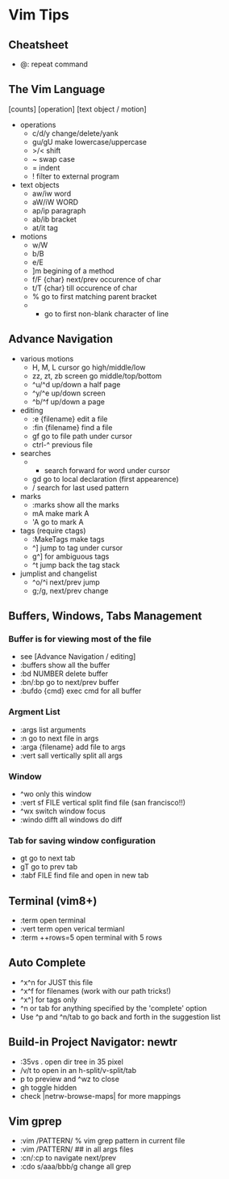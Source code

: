 # Vim Tips
## Cheatsheet
- @: repeat command

## The Vim Language
[counts] [operation] [text object / motion]
- operations
    - c/d/y change/delete/yank
    - gu/gU make lowercase/uppercase
    - \>/< shift
    - ~ swap case
    - = indent
    - ! filter to external program
- text objects
    - aw/iw word
    - aW/iW WORD
    - ap/ip paragraph
    - ab/ib bracket
    - at/it tag
- motions
    - w/W
    - b/B
    - e/E
    - ]m begining of a method
    - f/F {char} next/prev occurence of char
    - t/T {char} till occurence of char
    - % go to first matching parent bracket
    - + go to first non-blank character of line

## Advance Navigation
- various motions
	- H, M, L cursor go high/middle/low
	- zz, zt, zb screen go middle/top/bottom
	- ^u/^d up/down a half page
    - ^y/^e up/down screen
    - ^b/^f up/down a page
- editing
    - :e {filename} edit a file
    - :fin {filename} find a file
    - gf go to file path under cursor
    - ctrl-^ previous file
- searches
    - * search forward for word under cursor
    - gd go to local declaration (first appearence)
    - /<CR> search for last used pattern
- marks
    - :marks show all the marks
    - mA make mark A
    - 'A go to mark A
- tags (require ctags)
    - :MakeTags make tags
    - ^] jump to tag under cursor
    - g^] for ambiguous tags
    - ^t jump back the tag stack
- jumplist and changelist
    - ^o/^i next/prev jump
    - g;/g, next/prev change

## Buffers, Windows, Tabs Management
### Buffer is for viewing most of the file
- see [Advance Navigation / editing]
- :buffers show all the buffer
- :bd NUMBER delete buffer
- :bn/:bp go to next/prev buffer
- :bufdo {cmd} exec cmd for all buffer

### Argment List
- :args list arguments
- :n go to next file in args
- :arga {filename} add file to args
- :vert sall vertically split all args

### Window
- ^wo only this window
- :vert sf FILE vertical split find file (san francisco!!)
- ^wx switch window focus
- :windo difft all windows do diff

### Tab for saving window configuration
- gt go to next tab
- gT go to prev tab
- :tabf FILE find file and open in new tab

## Terminal (vim8+)
- :term open terminal
- :vert term open verical termianl
- :term ++rows=5 open terminal with 5 rows

## Auto Complete
- ^x^n for JUST this file
- ^x^f for filenames (work with our path tricks!)
- ^x^] for tags only
- ^n or tab for anything specified by the 'complete' option
- Use ^p and ^n/tab to go back and forth in the suggestion list

## Build-in Project Navigator: newtr
- :35vs . open dir tree in 35 pixel
- <CR>/v/t to open in an h-split/v-split/tab
- p to preview and ^wz to close
- gh toggle hidden
- check |netrw-browse-maps| for more mappings

## Vim gprep
- :vim /PATTERN/ % vim grep pattern in current file
- :vim /PATTERN/ ## in all args files
- :cn/:cp to navigate next/prev
- :cdo s/aaa/bbb/g change all grep
